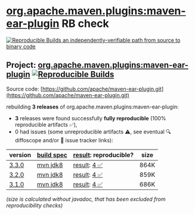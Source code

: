 [org.apache.maven.plugins:maven-ear-plugin](https://central.sonatype.com/artifact/org.apache.maven.plugins/maven-ear-plugin/versions) RB check
=======

[![Reproducible Builds](https://reproducible-builds.org/images/logos/rb.svg) an independently-verifiable path from source to binary code](https://reproducible-builds.org/)

## Project: [org.apache.maven.plugins:maven-ear-plugin](https://central.sonatype.com/artifact/org.apache.maven.plugins/maven-ear-plugin/versions) [![Reproducible Builds](https://img.shields.io/endpoint?url=https://raw.githubusercontent.com/jvm-repo-rebuild/reproducible-central/master/content/org/apache/maven/plugins/maven-ear-plugin/badge.json)](https://github.com/jvm-repo-rebuild/reproducible-central/blob/master/content/org/apache/maven/plugins/maven-ear-plugin/README.md)

Source code: [https://github.com/apache/maven-ear-plugin.git](https://github.com/apache/maven-ear-plugin.git)

rebuilding **3 releases** of org.apache.maven.plugins:maven-ear-plugin:
- **3** releases were found successfully **fully reproducible** (100% reproducible artifacts :white_check_mark:),
- 0 had issues (some unreproducible artifacts :warning:, see eventual :mag: diffoscope and/or :memo: issue tracker links):

| version | [build spec](/BUILDSPEC.md) | [result](https://reproducible-builds.org/docs/jvm/): reproducible? | size |
| -- | --------- | ------ | -- |
| [3.3.0](https://central.sonatype.com/artifact/org.apache.maven.plugins/maven-ear-plugin/3.3.0/pom) | [mvn jdk8](maven-ear-plugin-3.3.0.buildspec) | [result](maven-ear-plugin-3.3.0.buildinfo): [4 :white_check_mark: ](maven-ear-plugin-3.3.0.buildcompare) | 864K |
| [3.2.0](https://central.sonatype.com/artifact/org.apache.maven.plugins/maven-ear-plugin/3.2.0/pom) | [mvn jdk8](maven-ear-plugin-3.2.0.buildspec) | [result](maven-ear-plugin-3.2.0.buildinfo): [4 :white_check_mark: ](maven-ear-plugin-3.2.0.buildcompare) | 859K |
| [3.1.0](https://central.sonatype.com/artifact/org.apache.maven.plugins/maven-ear-plugin/3.1.0/pom) | [mvn jdk8](maven-ear-plugin-3.1.0.buildspec) | [result](maven-ear-plugin-3.1.0.buildinfo): [4 :white_check_mark: ](maven-ear-plugin-3.1.0.buildcompare) | 686K |

<i>(size is calculated without javadoc, that has been excluded from reproducibility checks)</i>
